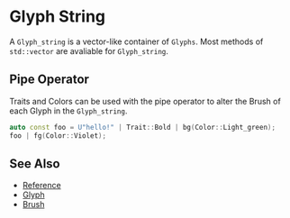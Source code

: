 # Glyph String

A `Glyph_string` is a vector-like container of `Glyphs`. Most methods of
`std::vector` are avaliable for `Glyph_string`.

## Pipe Operator

Traits and Colors can be used with the pipe operator to alter the Brush of each
Glyph in the `Glyph_string`.

```cpp
auto const foo = U"hello!" | Trait::Bold | bg(Color::Light_green);
foo | fg(Color::Violet);
```

## See Also

- [Reference](https://animber-coder.github.io/CaTerm/classox_1_1Glyph__string.html)
- [Glyph](glyph.md)
- [Brush](brush.md)
